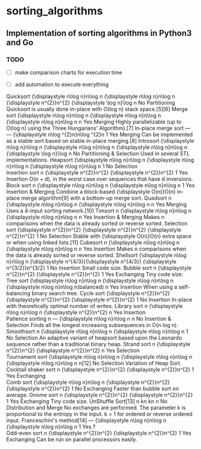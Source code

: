 # sorting_algorithms

## Implementation of sorting algorithms in Python3 and Go



### TODO
 - [ ] make comparison charts for execution time
 - [ ] add automation to execute everything



Quicksort	{\displaystyle n\log n}n\log n	{\displaystyle n\log n}n\log n	{\displaystyle n^{2}}n^{2}	{\displaystyle \log n}\log n	No	Partitioning	Quicksort is usually done in-place with O(log n) stack space.[5][6]
Merge sort	{\displaystyle n\log n}n\log n	{\displaystyle n\log n}n\log n	{\displaystyle n\log n}n\log n	n	Yes	Merging	Highly parallelizable (up to O(log n) using the Three Hungarians' Algorithm).[7]
In-place merge sort	—	—	{\displaystyle n\log ^{2}n}n\log ^{2}n	1	Yes	Merging	Can be implemented as a stable sort based on stable in-place merging.[8]
Introsort	{\displaystyle n\log n}n\log n	{\displaystyle n\log n}n\log n	{\displaystyle n\log n}n\log n	{\displaystyle \log n}\log n	No	Partitioning & Selection	Used in several STL implementations.
Heapsort	{\displaystyle n\log n}n\log n	{\displaystyle n\log n}n\log n	{\displaystyle n\log n}n\log n	1	No	Selection	
Insertion sort	n	{\displaystyle n^{2}}n^{2}	{\displaystyle n^{2}}n^{2}	1	Yes	Insertion	O(n + d), in the worst case over sequences that have d inversions.
Block sort	n	{\displaystyle n\log n}n\log n	{\displaystyle n\log n}n\log n	1	Yes	Insertion & Merging	Combine a block-based {\displaystyle O(n)}O(n) in-place merge algorithm[9] with a bottom-up merge sort.
Quadsort	n	{\displaystyle n\log n}n\log n	{\displaystyle n\log n}n\log n	n	Yes	Merging	Uses a 4-input sorting network.[10]
Timsort	n	{\displaystyle n\log n}n\log n	{\displaystyle n\log n}n\log n	n	Yes	Insertion & Merging	Makes n comparisons when the data is already sorted or reverse sorted.
Selection sort	{\displaystyle n^{2}}n^{2}	{\displaystyle n^{2}}n^{2}	{\displaystyle n^{2}}n^{2}	1	No	Selection	Stable with {\displaystyle O(n)}O(n) extra space or when using linked lists.[11]
Cubesort	n	{\displaystyle n\log n}n\log n	{\displaystyle n\log n}n\log n	n	Yes	Insertion	Makes n comparisons when the data is already sorted or reverse sorted.
Shellsort	{\displaystyle n\log n}n\log n	{\displaystyle n^{4/3}}{\displaystyle n^{4/3}}	{\displaystyle n^{3/2}}n^{3/2}	1	No	Insertion	Small code size.
Bubble sort	n	{\displaystyle n^{2}}n^{2}	{\displaystyle n^{2}}n^{2}	1	Yes	Exchanging	Tiny code size.
Tree sort	{\displaystyle n\log n}n\log n	{\displaystyle n\log n}n\log n	{\displaystyle n\log n}n\log n(balanced)	n	Yes	Insertion	When using a self-balancing binary search tree.
Cycle sort	{\displaystyle n^{2}}n^{2}	{\displaystyle n^{2}}n^{2}	{\displaystyle n^{2}}n^{2}	1	No	Insertion	In-place with theoretically optimal number of writes.
Library sort	n	{\displaystyle n\log n}n\log n	{\displaystyle n^{2}}n^{2}	n	Yes	Insertion	
Patience sorting	n	—	{\displaystyle n\log n}n\log n	n	No	Insertion & Selection	Finds all the longest increasing subsequences in O(n log n).
Smoothsort	n	{\displaystyle n\log n}n\log n	{\displaystyle n\log n}n\log n	1	No	Selection	An adaptive variant of heapsort based upon the Leonardo sequence rather than a traditional binary heap.
Strand sort	n	{\displaystyle n^{2}}n^{2}	{\displaystyle n^{2}}n^{2}	n	Yes	Selection	
Tournament sort	{\displaystyle n\log n}n\log n	{\displaystyle n\log n}n\log n	{\displaystyle n\log n}n\log n	n[12]	No	Selection	Variation of Heap Sort.
Cocktail shaker sort	n	{\displaystyle n^{2}}n^{2}	{\displaystyle n^{2}}n^{2}	1	Yes	Exchanging	
Comb sort	{\displaystyle n\log n}n\log n	{\displaystyle n^{2}}n^{2}	{\displaystyle n^{2}}n^{2}	1	No	Exchanging	Faster than bubble sort on average.
Gnome sort	n	{\displaystyle n^{2}}n^{2}	{\displaystyle n^{2}}n^{2}	1	Yes	Exchanging	Tiny code size.
UnShuffle Sort[13]	n	kn	kn	n	No	Distribution and Merge	No exchanges are performed. The parameter k is proportional to the entropy in the input. k = 1 for ordered or reverse ordered input.
Franceschini's method[14]	—	{\displaystyle n\log n}n\log n	{\displaystyle n\log n}n\log n	1	Yes	?	
Odd–even sort	n	{\displaystyle n^{2}}n^{2}	{\displaystyle n^{2}}n^{2}	1	Yes	Exchanging	Can be run on parallel processors easily.

